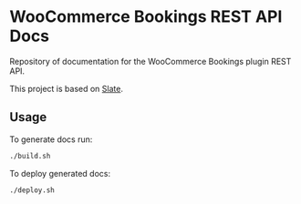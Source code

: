 # WooCommerce Bookings REST API Docs #

Repository of documentation for the WooCommerce Bookings plugin REST API.

This project is based on [Slate](https://github.com/tripit/slate).

## Usage ##

To generate docs run:

```bash
./build.sh
```

To deploy generated docs:

```bash
./deploy.sh
```
